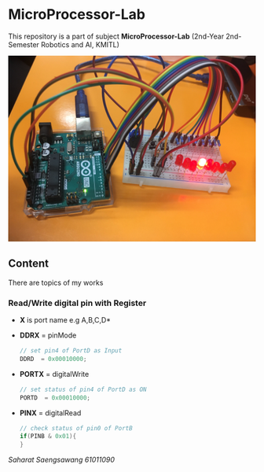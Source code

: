 # MicroProcessor-Lab

This repository is a part of subject **MicroProcessor-Lab** (2nd-Year 2nd-Semester Robotics and AI, KMITL)

![alt text](https://github.com/earthsaharat/MicroProcessor-Lab/blob/master/IMG_1421.JPG "Arduino")

## Content

There are topics of my works

### Read/Write digital pin with Register 
* **X** is port name e.g A,B,C,D*
- **DDRX** = pinMode

  ```c++
  // set pin4 of PortD as Input
  DDRD  = 0x00010000;
  ```

- **PORTX** = digitalWrite

  ```c++
  // set status of pin4 of PortD as ON
  PORTD  = 0x00010000;
  ```
  
- **PINX** = digitalRead

  ```c++
  // check status of pin0 of PortB
  if(PINB & 0x01){
  }
  ```

*Saharat Saengsawang 61011090*
